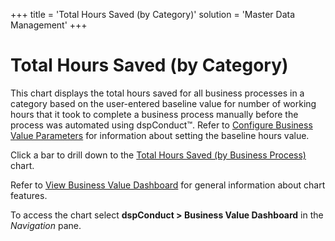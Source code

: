 +++
title = 'Total Hours Saved (by Category)'
solution = 'Master Data Management'
+++

# Total Hours Saved (by Category)

This chart displays the total hours saved for all business processes in
a category based on the user-entered baseline value for number of
working hours that it took to complete a business process manually
before the process was automated using dspConduct™. Refer to [Configure
Business Value
Parameters](../Use_Cases/Configure_Business_Value_Parameters.htm) for
information about setting the baseline hours value.

Click a bar to drill down to the [Total Hours Saved (by Business
Process)](Total_Hours_Saved_by_Business_Process.htm) chart.

Refer to [View Business Value
Dashboard](../Use_Cases/View_Business_Value_Dashboard.htm) for general
information about chart features.

To access the chart select **dspConduct \> Business Value Dashboard** in
the *Navigation* pane.
